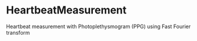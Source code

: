 # HeartbeatMeasurement
Heartbeat measurement with Photoplethysmogram (PPG) using Fast Fourier transform
